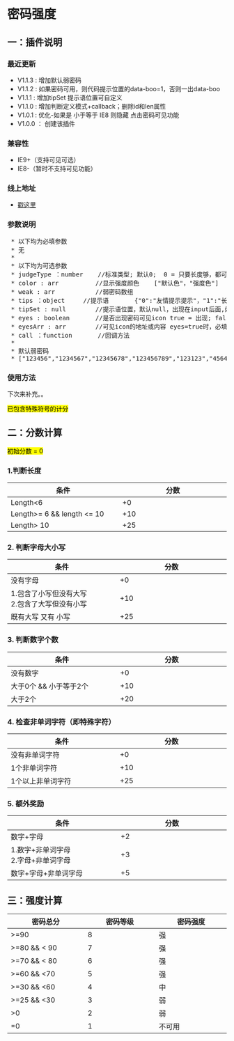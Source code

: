 # 密码强度

## 一：插件说明
### 最近更新
- V1.1.3 :  增加默认弱密码
- V1.1.2 :  如果密码可用，则代码提示位置的data-boo=1，否则一出data-boo
- V1.1.1 :  增加tipSet 提示语位置可自定义
- V1.1.0 :  增加判断定义模式+callback；删除id和len属性
- V1.0.1 :  优化-如果是 小于等于 IE8 则隐藏 点击密码可见功能
- V1.0.0 ： 创建该插件
 
### 兼容性
- IE9+（支持可见可选）
- IE8-（暂时不支持可见功能）

### 线上地址
- [戳这里](http://whj.fayfox.com/demo/plugIn.passwordStrength/)

### 参数说明
<pre>
 * 以下均为必填参数
 * 无
 *
 * 以下均为可选参数
 * judgeType ：number	//标准类型; 默认0;  0 = 只要长度够，都可以; 1 = 数字加字母组合
 * color : arr			//显示强度颜色	["默认色"，"强度色"]
 * weak : arr			//弱密码数组
 * tips ：object		//提示语		{"0":"友情提示提示"，"1":"长度不对","2":"弱密码，建议修改","3":"请输入数字+字母组合","success":"可用"}
 * tipSet : null		//提示语位置，默认null，出现在input后面,如果传入值，则出现在传入的值内
 * eyes : boolean		//是否出现密码可见icon true = 出现; false = 隐藏
 * eyesArr : arr 		//可见icon的地址或内容 eyes=true时，必填
 * call ：function		//回调方法
 *
 * 默认弱密码
 * ["123456","1234567","12345678","123456789","123123","456456","789789","asdasd","zxczxc","qweqwe","1234567890","789456","521521","888888","666666","000000"]
</pre>

### 使用方法
下次来补充。。


<mark> 已包含特殊符号的计分</mark>
## 二：分数计算
<mark> 初始分数 = 0 </mark>
### 1.判断长度
<table>
	<thead>
		<tr>
			<th width="284">条件</th>
			<th width="284">分数</th>
		</tr>
	</thead>
	<tbody>
		<tr>
			<td>Length&lt;6</td>
			<td>+0</td>
		</tr>
		<tr>
			<td>Length&gt;= 6 &amp;&amp; length &lt;= 10</td>
			<td>+10</td>
		</tr>
		<tr>
			<td>Length&gt; 10</td>
			<td>+25</td>
		</tr>
	</tbody>
</table>

### 2. 判断字母大小写
<table>
	<thead>
		<tr>
			<th width="284">条件</th>
			<th width="284">分数</th>
		</tr>
	</thead>
	<tdoby>
		<tr>
			<td>没有字母</td>
			<td>+0</td>
		</tr>
		<tr>
			<td>1.包含了小写但没有大写<br />2.包含了大写但没有小写</td>
			<td>+10</td>
		</tr>
		<tr>
			<td>既有大写 又有 小写</td>
			<td>+25</td>
		</tr>
	</tbody>
</table>


### 3. 判断数字个数
<table>
	<thead>
		<tr>
			<th width="284">条件</th>
			<th width="284">分数</th>
		</tr>
	</thead>
	<tbody>
		<tr>
			<td>没有数字</td>
			<td>+0</td>
		</tr>
		<tr>
			<td>大于0个 &amp;&amp; 小于等于2个</td>
			<td>+10</td>
		</tr>
		<tr>
			<td>大于2个</td>
			<td>+20</td>
		</tr>
	</tbody>
</table>

### 4. 检查非单词字符（即特殊字符）

<table>
	<thead>
		<tr>
			<th width="284">条件</th>
			<th width="284">分数</th>
		</tr>
	</thead>
	<tbody>
		<tr>
			<td>没有非单词字符</td>
			<td>+0</td>
		</tr>
		<tr>
			<td>1个非单词字符</td>
			<td>+10</td>
		</tr>
		<tr>
			<td>1个以上非单词字符</td>
			<td>+25</td>
		</tr>
	</tbody>
</table>

### 5. 额外奖励
<table>
	<thead>
		<tr>
			<th width="284">条件</th>
			<th width="284">分数</th>
		</tr>
	</thead>
	<tbody>
		<tr>
			<td>数字+字母</td>
			<td>+2</td>
		</tr>
		<tr>
			<td>1.数字+非单词字母<br />2.字母+非单词字母</td>
			<td>+3</td>
		</tr>
		<tr>
			<td>数字+字母+非单词字母</td>
			<td>+5</td>
		</tr>
	</tbody>
</table>

## 三：强度计算

<table>
	<thead>
		<tr>
			<th width="284">密码总分</th>
			<th width="284">密码等级</th>
			<th width="284">密码强度</th>
		</tr>
	</thead>
	<tbody>
		<tr>
			<td>&gt;=90</td>
			<td>8</td>
			<td>强</td>
		</tr>
		<tr>
			<td>&gt;=80 &amp;&amp; &lt; 90</td>
			<td>7</td>
			<td>强</td>
		</tr>
		<tr>
			<td>&gt;=70 &amp;&amp; &lt; 80</td>
			<td>6</td>
			<td>强</td>
		</tr>
		<tr>
			<td>&gt;=60 &amp;&amp; &lt;70</td>
			<td>5</td>
			<td>强</td>
		</tr>
		<tr>
			<td>&gt;=30 &amp;&amp; &lt;60</td>
			<td>4</td>
			<td>中</td>
		</tr>
		<tr>
			<td>&gt;=25 &amp;&amp; &lt;30</td>
			<td>3</td>
			<td>弱</td>
		</tr>
		<tr>
			<td>&gt;0</td>
			<td>2</td>
			<td>弱</td>
		</tr>
		<tr>
			<td>=0</td>
			<td>1</td>
			<td>不可用</td>
		</tr>
	</tbody>
</table>
